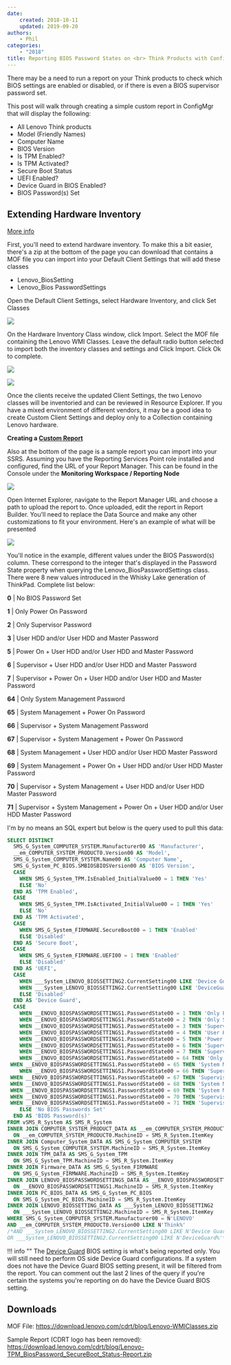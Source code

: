 ```yaml
---
date:
    created: 2018-10-11
    updated: 2019-09-20
authors:
    - Phil
categories:
    - "2018"
title: Reporting BIOS Password States on <br> Think Products with ConfigMgr
---
```


There may be a need to run a report on your Think products to check which BIOS settings are enabled or disabled, or if there is even a BIOS supervisor password set.

This post will walk through creating a simple custom report in ConfigMgr that will display the following:
<!-- more -->
- All Lenovo Think products
- Model (Friendly Names)
- Computer Name
- BIOS Version
- Is TPM Enabled?
- Is TPM Activated?
- Secure Boot Status
- UEFI Enabled?
- Device Guard in BIOS Enabled?
- BIOS Password(s) Set

## Extending Hardware Inventory

[More info](https://docs.microsoft.com/en-us/sccm/core/clients/manage/inventory/extend-hardware-inventory)

First, you'll need to extend hardware inventory.  To make this a bit easier, there's a zip at the bottom of the page you can download that contains a MOF file you can import into your Default Client Settings that will add these classes

- Lenovo_BiosSetting
- Lenovo_Bios PasswordSettings

Open the Default Client Settings, select Hardware Inventory, and click Set Classes

![](img/2018/bios_reporting/image1.jpg)

On the Hardware Inventory Class window, click Import.  Select the MOF file containing the Lenovo WMI Classes.  Leave the default radio button selected to import both the inventory classes and settings and Click Import.  Click Ok to complete.

![](img/2018/bios_reporting/image2.jpg)

![](img/2018/bios_reporting/image3.jpg)

Once the clients receive the updated Client Settings, the two Lenovo classes will be inventoried and can be reviewed in Resource Explorer.  If you have a mixed environment of different vendors, it may be a good idea to create Custom Client Settings and deploy only to a Collection containing Lenovo hardware.

**Creating a [Custom Report](https://docs.microsoft.com/en-us/sccm/core/servers/manage/creating-custom-report-models-in-sql-server-reporting-services)**

Also at the bottom of the page is a sample report you can import into your SSRS.  Assuming you have the Reporting Services Point role installed and configured, find the URL of your Report Manager.  This can be found in the Console under the **Monitoring Workspace / Reporting Node**

![](img/2018/bios_reporting/image4.jpg)

Open Internet Explorer, navigate to the Report Manager URL and choose a path to upload the report to.  Once uploaded, edit the report in Report Builder.  You'll need to replace the Data Source and make any other customizations to fit your environment.  Here's an example of what will be presented

![](img/2018/bios_reporting/image5.jpg)

You'll notice in the example, different values under the BIOS Password(s) column.  These correspond to the integer that's displayed in the Password State property when querying the Lenovo_BiosPasswordSettings class.  There were 8 new values introduced in the Whisky Lake generation of ThinkPad.  Complete list below:

**0**   |   No BIOS Password Set

**1**   |   Only Power On Password

**2**   |   Only Supervisor Password

**3**   |   User HDD and/or User HDD and Master Password

**5**   |	Power On + User HDD and/or User HDD and Master Password

**6**   |	Supervisor + User HDD and/or User HDD and Master Password

**7**   |	Supervisor + Power On + User HDD and/or User HDD and Master Password

**64**  |	Only System Management Password

**65**  |	System Management + Power On Password

**66**  |	Supervisor + System Management Password

**67**  |	Supervisor + System Management + Power On Password

**68**  |	System Management + User HDD and/or User HDD Master Password

**69**  |	System Management + Power On + User HDD and/or User HDD Master Password

**70**  |	Supervisor + System Management + User HDD and/or User HDD Master Password

**71**  |	Supervisor + System Management + Power On + User HDD and/or User HDD Master Password

I'm by no means an SQL expert but below is the query used to pull this data:

```sql
SELECT DISTINCT
  SMS_G_System_COMPUTER_SYSTEM.Manufacturer00 AS 'Manufacturer',
  __em_COMPUTER_SYSTEM_PRODUCT0.Version00 AS 'Model',
  SMS_G_System_COMPUTER_SYSTEM.Name00 AS 'Computer Name',
  SMS_G_System_PC_BIOS.SMBIOSBIOSVersion00 AS 'BIOS Version',
  CASE
    WHEN SMS_G_System_TPM.IsEnabled_InitialValue00 = 1 THEN 'Yes'
    ELSE 'No'
  END AS 'TPM Enabled',
  CASE
    WHEN SMS_G_System_TPM.IsActivated_InitialValue00 = 1 THEN 'Yes'
    ELSE 'No'
  END AS 'TPM Activated',
  CASE
    WHEN SMS_G_System_FIRMWARE.SecureBoot00 = 1 THEN 'Enabled'
    ELSE 'Disabled'
  END AS 'Secure Boot',
  CASE
    WHEN SMS_G_System_FIRMWARE.UEFI00 = 1 THEN 'Enabled'
    ELSE 'Disabled'
  END AS 'UEFI',
  CASE
    WHEN ___System_LENOVO_BIOSSETTING2.CurrentSetting00 LIKE 'Device Guard,Enabled%' THEN 'Enabled'
    WHEN ___System_LENOVO_BIOSSETTING2.CurrentSetting00 LIKE 'DeviceGuard,Enable%' THEN 'Enabled'
    ELSE 'Disabled'
  END AS 'Device Guard',
  CASE
    WHEN __ENOVO_BIOSPASSWORDSETTINGS1.PasswordState00 = 1 THEN 'Only Power On Password'
    WHEN __ENOVO_BIOSPASSWORDSETTINGS1.PasswordState00 = 2 THEN 'Only Supervisor Password'
    WHEN __ENOVO_BIOSPASSWORDSETTINGS1.PasswordState00 = 3 THEN 'Supervisor + Power On Password'
    WHEN __ENOVO_BIOSPASSWORDSETTINGS1.PasswordState00 = 4 THEN 'User HDD and/or User HDD and Master Password'
    WHEN __ENOVO_BIOSPASSWORDSETTINGS1.PasswordState00 = 5 THEN 'Power On + User HDD and/or User HDD and Master Password'
    WHEN __ENOVO_BIOSPASSWORDSETTINGS1.PasswordState00 = 6 THEN 'Supervisor + User HDD and/or User HDD and Master Password'
    WHEN __ENOVO_BIOSPASSWORDSETTINGS1.PasswordState00 = 7 THEN 'Supervisor + Power On + User HDD and/or User HDD and Master Password'
    WHEN __ENOVO_BIOSPASSWORDSETTINGS1.PasswordState00 = 64 THEN 'Only System Management Password'
 WHEN __ENOVO_BIOSPASSWORDSETTINGS1.PasswordState00 = 65 THEN 'System Management + Power On Password'
    WHEN __ENOVO_BIOSPASSWORDSETTINGS1.PasswordState00 = 66 THEN 'Supervisor + System Management Password'
 WHEN __ENOVO_BIOSPASSWORDSETTINGS1.PasswordState00 = 67 THEN 'Supervisor + System Management + Power On Password'
 WHEN __ENOVO_BIOSPASSWORDSETTINGS1.PasswordState00 = 68 THEN 'System Management + User HDD and/or User HDD Master Password'
 WHEN __ENOVO_BIOSPASSWORDSETTINGS1.PasswordState00 = 69 THEN 'System Management + Power On + User HDD and/or User HDD Master Password'
 WHEN __ENOVO_BIOSPASSWORDSETTINGS1.PasswordState00 = 70 THEN 'Supervisor + System Management + User HDD and/or User HDD Master Password'
 WHEN __ENOVO_BIOSPASSWORDSETTINGS1.PasswordState00 = 71 THEN 'Supervisor + System Management + Power On + User HDD and/or User HDD Master Password'
    ELSE 'No BIOS Passwords Set'
  END AS 'BIOS Password(s)'
FROM vSMS_R_System AS SMS_R_System
INNER JOIN COMPUTER_SYSTEM_PRODUCT_DATA AS __em_COMPUTER_SYSTEM_PRODUCT0
  ON __em_COMPUTER_SYSTEM_PRODUCT0.MachineID = SMS_R_System.ItemKey
INNER JOIN Computer_System_DATA AS SMS_G_System_COMPUTER_SYSTEM
  ON SMS_G_System_COMPUTER_SYSTEM.MachineID = SMS_R_System.ItemKey
INNER JOIN TPM_DATA AS SMS_G_System_TPM
  ON SMS_G_System_TPM.MachineID = SMS_R_System.ItemKey
INNER JOIN Firmware_DATA AS SMS_G_System_FIRMWARE
  ON SMS_G_System_FIRMWARE.MachineID = SMS_R_System.ItemKey
INNER JOIN LENOVO_BIOSPASSWORDSETTINGS_DATA AS __ENOVO_BIOSPASSWORDSETTINGS1
  ON __ENOVO_BIOSPASSWORDSETTINGS1.MachineID = SMS_R_System.ItemKey
INNER JOIN PC_BIOS_DATA AS SMS_G_System_PC_BIOS
  ON SMS_G_System_PC_BIOS.MachineID = SMS_R_System.ItemKey
INNER JOIN LENOVO_BIOSSETTING_DATA AS ___System_LENOVO_BIOSSETTING2
  ON ___System_LENOVO_BIOSSETTING2.MachineID = SMS_R_System.ItemKey
WHERE SMS_G_System_COMPUTER_SYSTEM.Manufacturer00 = N'LENOVO'
AND __em_COMPUTER_SYSTEM_PRODUCT0.Version00 LIKE N'Think%'
/*AND ___System_LENOVO_BIOSSETTING2.CurrentSetting00 LIKE N'Device Guard%'
OR ___System_LENOVO_BIOSSETTING2.CurrentSetting00 LIKE N'DeviceGuard%'*/
```

!!! info ""
    The [Device Guard](https://docs.microsoft.com/en-us/sccm/protect/deploy-use/use-device-guard-with-configuration-manager) BIOS setting is what's being reported only.  You will still need to perform OS side Device Guard configurations.  If a system does not have the Device Guard BIOS setting present, it will be filtered from the report.  You can comment out the last 2 lines of the query if you're certain the systems you're reporting on do have the Device Guard BIOS setting.

## Downloads

MOF File: <https://download.lenovo.com/cdrt/blog/Lenovo-WMIClasses.zip>

Sample Report (CDRT logo has been removed): <https://download.lenovo.com/cdrt/blog/Lenovo-TPM_BiosPassword_SecureBoot_Status-Report.zip>